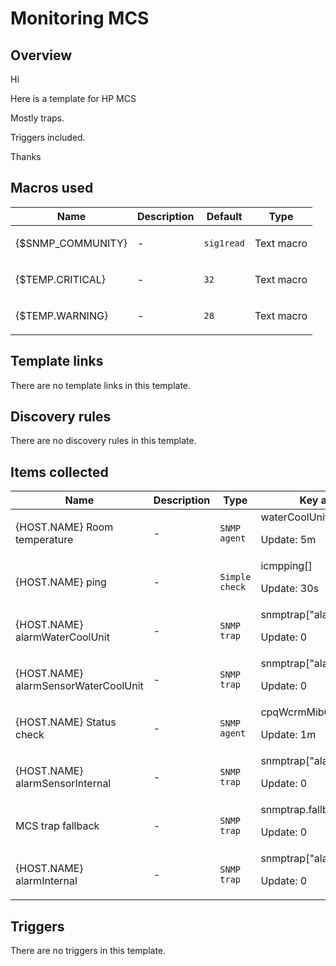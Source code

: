 # Monitoring MCS

## Overview

Hi


Here is a template for HP MCS


Mostly traps.


Triggers included.


 


Thanks



## Macros used

|Name|Description|Default|Type|
|----|-----------|-------|----|
|{$SNMP_COMMUNITY}|<p>-</p>|`sig1read`|Text macro|
|{$TEMP.CRITICAL}|<p>-</p>|`32`|Text macro|
|{$TEMP.WARNING}|<p>-</p>|`28`|Text macro|
## Template links

There are no template links in this template.

## Discovery rules

There are no discovery rules in this template.

## Items collected

|Name|Description|Type|Key and additional info|
|----|-----------|----|----|
|{HOST.NAME} Room temperature|<p>-</p>|`SNMP agent`|waterCoolUnitSensorValue.1<p>Update: 5m</p>|
|{HOST.NAME} ping|<p>-</p>|`Simple check`|icmpping[]<p>Update: 30s</p>|
|{HOST.NAME} alarmWaterCoolUnit|<p>-</p>|`SNMP trap`|snmptrap["alarmWaterCoolUnit"]<p>Update: 0</p>|
|{HOST.NAME} alarmSensorWaterCoolUnit|<p>-</p>|`SNMP trap`|snmptrap["alarmSensorWaterCoolUnit"]<p>Update: 0</p>|
|{HOST.NAME} Status check|<p>-</p>|`SNMP agent`|cpqWcrmMibCondition.0<p>Update: 1m</p>|
|{HOST.NAME} alarmSensorInternal|<p>-</p>|`SNMP trap`|snmptrap["alarmSensorInternal"]<p>Update: 0</p>|
|MCS trap fallback|<p>-</p>|`SNMP trap`|snmptrap.fallback<p>Update: 0</p>|
|{HOST.NAME} alarmInternal|<p>-</p>|`SNMP trap`|snmptrap["alarmInternal"]<p>Update: 0</p>|
## Triggers

There are no triggers in this template.

